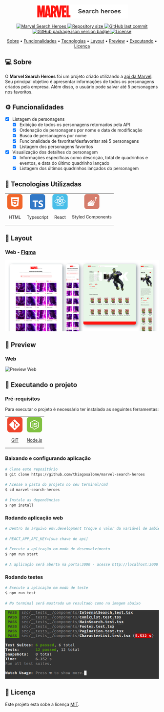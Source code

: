 <!-- Logo -->
<p align="center">
  <img src="./.github/logo.png" alt="Marvel Search Heroes" title="Marvel Search Heroes">
</p>

<!-- Badges -->
<p align="center">
  <a href="https://thiagosalome.github.io/marvel-search-heroes/" target="_blank"><img alt="Marvel Search Heroes" title="Marvel Search Heroes" src="https://img.shields.io/badge/Aplica%C3%A7%C3%A3o-Marvel Search Heroes-FF1510" />
  <img alt="Repository size" src="https://img.shields.io/github/repo-size/thiagosalome/marvel-search-heroes?color=FF1510">
  <img alt="GitHub last commit" src="https://img.shields.io/github/last-commit/thiagosalome/marvel-search-heroes?color=FF1510">
  <img alt="GitHub package.json version badge" src="https://img.shields.io/github/downloads/thiagosalome/marvel-search-heroes/total?color=FF1510">
  <img alt="License" src="https://img.shields.io/badge/license-MIT-FF1510?color=FF1510">
</p>

<!-- Indice-->
<p align="center">
 <a href="#computer-sobre">Sobre</a> •
 <a href="#gear-funcionalidades">Funcionalidades</a> •
 <a href="#wrench-tecnologias-utilizadas">Tecnologias</a> •
 <a href="#art-layout">Layout</a> •  
 <a href="#movie_camera-preview">Preview</a> •
 <a href="#rocket-executando-o-projeto">Executando</a> •
 <a href="#memo-licença">Licença</a>
</p>

## :computer: Sobre

O **Marvel Search Heroes** foi um projeto criado utilizando a [api da Marvel](https://developer.marvel.com/). Seu principal objetivo é apresentar informações de todos os personagens criados pela empresa. Além disso, o usuário pode salvar até 5 personagens nos favoritos.

## :gear: Funcionalidades

- [x] Listagem de personagens
  - [x] Exibição de todos os personagens retornados pela API
  - [x] Ordenação de personagens por nome e data de modificação
  - [x] Busca de personagens por nome
  - [x] Funcionalidade de favoritar/desfavoritar até 5 personagens
  - [x] Listagem dos personagens favoritos
- [x] Visualização dos detalhes do personagem
  - [x] Informações específicas como descrição, total de quadrinhos e eventos, e data do último quadrinho lançado
  - [x] Listagem dos últimos quadrinhos lançados do personagem

## :wrench: Tecnologias Utilizadas

<table>
  <tbody>
    <tr>
      <td align="center">
        <img src="https://raw.githubusercontent.com/thiagosalome/technologies-icons/master/html.png" width='50' alt="HTML">
        <p>HTML</p>
      </td>
      <td align="center">
        <img src="https://raw.githubusercontent.com/thiagosalome/technologies-icons/master/typescript.png" width='50' alt="TypeScript">
        <p>Typescript</p>
      </td>
      <td align="center">
        <img src="https://raw.githubusercontent.com/thiagosalome/technologies-icons/master/react-base.png" width='50' alt="React">
        <p>React</p>
      </td>
      <td align="center">
        <img src="https://raw.githubusercontent.com/thiagosalome/technologies-icons/master/styled-components.png" width='50' alt="CSS">
        <p>Styled Components</p>
      </td>
    </tr>
  </tbody>
</table>

## :art: Layout

### Web - [Figma](https://www.figma.com/file/GOEHs2bPIPU21XnPz1Xkmp/Marvel-Search-Heroes?node-id=62%3A30)

<img src="./.github/layout-web-mobile.png" alt="Layout Web" title="Layout Web">

## :movie_camera: Preview

### Web

<img src="./.github/preview-web.gif" alt="Preview Web" title="Preview Web">

## :rocket: Executando o projeto

### Pré-requisitos

Para executar o projeto é necessário ter instalado as seguintes ferramentas:

<table>
  <tbody>
    <tr>
      <td align="center">
        <a href='https://git-scm.com/downloads' target='_blank'>
          <img src="https://raw.githubusercontent.com/thiagosalome/technologies-icons/master/git.png" width='50' alt="GIT">
          <p>GIT</p>
        </a>
      </td>
      <td>
        <a href='https://git-scm.com/downloads' target='_blank'>
          <img src="https://raw.githubusercontent.com/thiagosalome/technologies-icons/master/node.png" width='50' alt="Node.js">
          <p>Node.js</p>
        </a>
      </td>
    </tr>
  </tbody>
</table>

### Baixando e configurando aplicação

```bash
# Clone este repositório
$ git clone https://github.com/thiagosalome/marvel-search-heroes

# Acesse a pasta do projeto no seu terminal/cmd
$ cd marvel-search-heroes

# Instale as dependências
$ npm install
```

### Rodando aplicação web

```bash
# Dentro do arquivo env.development troque o valor da variável de ambiente REACT_APP_API_KEY pela apikey disponilizada pela api da Marvel em https://developer.marvel.com/

# REACT_APP_API_KEY=[sua chave de api]

# Execute a aplicação em modo de desenvolvimento
$ npm run start

# A aplicação será aberta na porta:3000 - acesse http://localhost:3000
```

### Rodando testes

```bash
# Execute a aplicação em modo de teste
$ npm run test

# No terminal será mostrado um resultado como na imagem abaixo
```

<img src="./.github/tests.png" alt="Tests" title="Tests">

## :memo: Licença

Este projeto esta sobe a licença [MIT](./LICENCE).
